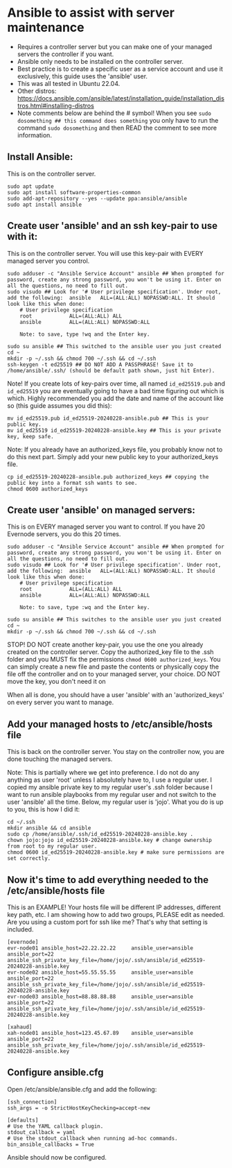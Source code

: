 # Ansible to assist with server maintenance

- Requires a controller server but you can make one of your managed servers the controller if you want.
- Ansible only needs to be installed on the controller server.
- Best practice is to create a specific user as a service account and use it exclusively, this guide uses the 'ansible' user.
- This was all tested in Ubuntu 22.04.
- Other distros: https://docs.ansible.com/ansible/latest/installation_guide/installation_distros.html#installing-distros
- Note comments below are behind the # symbol! When you see `sudo dosomething ## this command does something` you only have to run the command `sudo dosomething` and then READ the comment to see more information.

## Install Ansible:
This is on the controller server.
```
sudo apt update
sudo apt install software-properties-common
sudo add-apt-repository --yes --update ppa:ansible/ansible
sudo apt install ansible
```

## Create user 'ansible' and an ssh key-pair to use with it:
This is on the controller server. You will use this key-pair with EVERY managed server you control.
```
sudo adduser -c "Ansible Service Account" ansible ## When prompted for password, create any strong password, you won't be using it. Enter on all the questions, no need to fill out.
sudo visudo ## Look for '# User privilege specification'. Under root, add the following:  ansible   ALL=(ALL:ALL) NOPASSWD:ALL. It should look like this when done:
    # User privilege specification
    root            ALL=(ALL:ALL) ALL
    ansible         ALL=(ALL:ALL) NOPASSWD:ALL

    Note: to save, type !wq and the Enter key.

sudo su ansible ## This switched to the ansible user you just created
cd ~
mkdir -p ~/.ssh && chmod 700 ~/.ssh && cd ~/.ssh
ssh-keygen -t ed25519 ## DO NOT ADD A PASSPHRASE! Save it to /home/ansible/.ssh/ (should be default path shown, just hit Enter).
```

Note! If you create lots of key-pairs over time, all named `id_ed25519.pub` and `id_ed25519` you are eventually going to have a bad time figuring out which is which. Highly recommended you add the date and name of the account like so (this guide assumes you did this):
```
mv id_ed25519.pub id_ed25519-20240228-ansible.pub ## This is your public key.
mv id_ed25519 id_ed25519-20240228-ansible.key ## This is your private key, keep safe.
```

Note: If you already have an authorized_keys file, you probably know not to do this next part. Simply add your new public key to your authorized_keys file.
```
cp id_ed25519-20240228-ansible.pub authorized_keys ## copying the public key into a format ssh wants to see.
chmod 0600 authorized_keys
```

## Create user 'ansible' on managed servers:

This is on EVERY managed server you want to control. If you have 20 Evernode servers, you do this 20 times.
```
sudo adduser -c "Ansible Service Account" ansible ## When prompted for password, create any strong password, you won't be using it. Enter on all the questions, no need to fill out.
sudo visudo ## Look for '# User privilege specification'. Under root, add the following:  ansible   ALL=(ALL:ALL) NOPASSWD:ALL. It should look like this when done:
    # User privilege specification
    root            ALL=(ALL:ALL) ALL
    ansible         ALL=(ALL:ALL) NOPASSWD:ALL

    Note: to save, type :wq and the Enter key.

sudo su ansible ## This switches to the ansible user you just created
cd ~
mkdir -p ~/.ssh && chmod 700 ~/.ssh && cd ~/.ssh
```

STOP! DO NOT create another key-pair, you use the one you already created on the controller server. Copy the authorized_key file to the .ssh folder and you MUST fix the permissions `chmod 0600 authorized_keys`. You can simply create a new file and paste the contents or physically copy the file off the controller and on to your managed server, your choice. DO NOT move the key, you don't need it on 

When all is done, you should have a user 'ansible' with an 'authorized_keys' on every server you want to manage.

## Add your managed hosts to /etc/ansible/hosts file
This is back on the controller server. You stay on the controller now, you are done touching the managed servers.

Note: This is partially where we get into preference. I do not do any anything as user 'root' unless I absolutely have to, I use a regular user. I copied my ansible private key to my regular user's .ssh folder because I want to run ansible playbooks from my regular user and not switch to the user 'ansible' all the time. Below, my regular user is 'jojo'. What you do is up to you, this is how I did it:
```
cd ~/.ssh
mkdir ansible && cd ansible
sudo cp /home/ansible/.ssh/id_ed25519-20240228-ansible.key .
chown jojo:jojo id_ed25519-20240228-ansible.key # change ownership from root to my regular user.
chmod 0600 id_ed25519-20240228-ansible.key # make sure permissions are set correctly.
```

## Now it's time to add everything needed to the /etc/ansible/hosts file
This is an EXAMPLE! Your hosts file will be different IP addresses, different key path, etc. I am showing how to add two groups, PLEASE edit as needed. Are you using a custom port for ssh like me? That's why that setting is included.
```
[evernode]
evr-node01 ansible_host=22.22.22.22     ansible_user=ansible ansible_port=22    ansible_ssh_private_key_file=/home/jojo/.ssh/ansible/id_ed25519-20240228-ansible.key
evr-node02 ansible_host=55.55.55.55     ansible_user=ansible ansible_port=22    ansible_ssh_private_key_file=/home/jojo/.ssh/ansible/id_ed25519-20240228-ansible.key
evr-node03 ansible_host=88.88.88.88     ansible_user=ansible ansible_port=22    ansible_ssh_private_key_file=/home/jojo/.ssh/ansible/id_ed25519-20240228-ansible.key

[xahaud]
xah-node01 ansible_host=123.45.67.89    ansible_user=ansible ansible_port=22    ansible_ssh_private_key_file=/home/jojo/.ssh/ansible/id_ed25519-20240228-ansible.key
```

## Configure ansible.cfg
Open /etc/ansible/ansible.cfg and add the following:
```
[ssh_connection]
ssh_args = -o StrictHostKeyChecking=accept-new

[defaults]
# Use the YAML callback plugin.
stdout_callback = yaml
# Use the stdout_callback when running ad-hoc commands.
bin_ansible_callbacks = True
```

Ansible should now be configured.